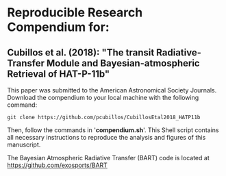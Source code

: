 # Reproducible Research Compendium for:

## Cubillos et al. (2018): "The transit Radiative-Transfer Module and Bayesian-atmospheric Retrieval of HAT-P-11b"

This paper was submitted to the American Astronomical Society Journals. Download the compendium to your local machine with the following command:
```shell
git clone https://github.com/pcubillos/CubillosEtal2018_HATP11b
```
Then, follow the commands in '**compendium.sh**'.  This Shell script contains all necessary instructions to reproduce the analysis and figures of this manuscript.

The Bayesian Atmospheric Radiative Transfer (BART) code is located at https://github.com/exosports/BART
